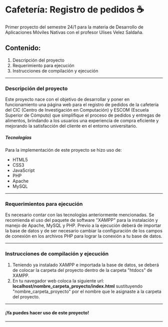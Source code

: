 # Cafetería: Registro de pedidos ☕
Primer proyecto del semestre 24/1 para la materia de Desarrollo de Aplicaciones Móviles Nativas con el profesor Ulises Velez Saldaña.


## Contenido:
1. Descripción del proyecto
2. Requerimiento para ejecución
3. Instrucciones de compilación  y ejecución

------------


### Descripción del proyecto
Este proyecto nace con el objetivo de desarrollar y poner en funcionamiento una página web para el registro de pedidos de la cafetería del CIC (Centro de Investigación en Computación) y ESCOM (Escuela Superior de Cómputo) que simplifique el proceso de pedidos y entregas de alimentos, brindando a los usuarios una experiencia de compra eficiente y mejorando la satisfacción del cliente en el entorno universitario.
##### Tecnologías
Para la implementación de este proyecto se hizo uso de:
- HTML5
- CSS3
- JavaScript
- PHP
- Apache
- MySQL

------------


### Requerimientos para ejecución
Es necesario contar con las tecnologías anteriormente mencionadas. Se recomienda el uso del paquete de software "XAMPP" para la instalación y manejo de Apache, MySQL y PHP. 
Previo a la ejecución deberá de importar la base de datos y de ser necesario cambiar la configuración de los campos de conexión en los archivos PHP para lograr la conexión a tu base de datos. 

------------


### Instrucciones de compilación y ejecución
1. Teniendo ya instalado XAMPP e importada la base de datos, se deberá de colocar la carpeta del proyecto dentro de la carpeta "htdocs" de XAMPP.
2. En tu navegador web coloca la siguiente url: **localhost/nombre_carpeta_proyecto/index.html** sustituyendo "nombre_carpeta_proyecto" por el nombre que le asignaste a la carpeta del proyecto.

------------


#### ¡Ya puedes hacer uso de este proyecto!

------------



